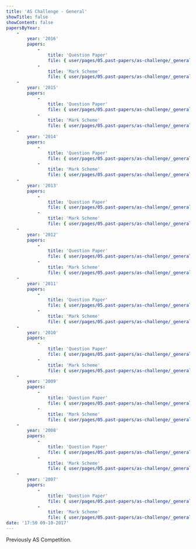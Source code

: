 ```yaml
---
title: 'AS Challenge - General'
showTitle: false
showContent: false
papersByYear:
    -
        year: '2016'
        papers:
            -
                title: 'Question Paper'
                file: { user/pages/05.past-papers/as-challenge/_general/AS_Physics_Paper_March_2016.pdf: { name: AS_Physics_Paper_March_2016.pdf, type: application/pdf, size: 1284969, path: user/pages/05.past-papers/as-challenge/_general/AS_Physics_Paper_March_2016.pdf } }
            -
                title: 'Mark Scheme'
                file: { user/pages/05.past-papers/as-challenge/_general/AS_Physics_Paper_March_2016_solutions.pdf: { name: AS_Physics_Paper_March_2016_solutions.pdf, type: application/pdf, size: 150452, path: user/pages/05.past-papers/as-challenge/_general/AS_Physics_Paper_March_2016_solutions.pdf } }
    -
        year: '2015'
        papers:
            -
                title: 'Question Paper'
                file: { user/pages/05.past-papers/as-challenge/_general/AS_Physics_Paper_March_2015_final.pdf: { name: AS_Physics_Paper_March_2015_final.pdf, type: application/pdf, size: 323634, path: user/pages/05.past-papers/as-challenge/_general/AS_Physics_Paper_March_2015_final.pdf } }
            -
                title: 'Mark Scheme'
                file: { user/pages/05.past-papers/as-challenge/_general/AS_Physics_Paper_March_2015_solutions_final.pdf: { name: AS_Physics_Paper_March_2015_solutions_final.pdf, type: application/pdf, size: 285333, path: user/pages/05.past-papers/as-challenge/_general/AS_Physics_Paper_March_2015_solutions_final.pdf } }
    -
        year: '2014'
        papers:
            -
                title: 'Question Paper'
                file: { user/pages/05.past-papers/as-challenge/_general/BPhO_AS_2014_QP.pdf: { name: BPhO_AS_2014_QP.pdf, type: application/pdf, size: 242465, path: user/pages/05.past-papers/as-challenge/_general/BPhO_AS_2014_QP.pdf } }
            -
                title: 'Mark Scheme'
                file: { user/pages/05.past-papers/as-challenge/_general/BPhO_AS_2014_MS.pdf: { name: BPhO_AS_2014_MS.pdf, type: application/pdf, size: 249691, path: user/pages/05.past-papers/as-challenge/_general/BPhO_AS_2014_MS.pdf } }
    -
        year: '2013'
        papers:
            -
                title: 'Question Paper'
                file: { user/pages/05.past-papers/as-challenge/_general/BPhO_AS_2013_QP.pdf: { name: BPhO_AS_2013_QP.pdf, type: application/pdf, size: 399230, path: user/pages/05.past-papers/as-challenge/_general/BPhO_AS_2013_QP.pdf } }
            -
                title: 'Mark Scheme'
                file: { user/pages/05.past-papers/as-challenge/_general/BPhO_AS_2013_MS.pdf: { name: BPhO_AS_2013_MS.pdf, type: application/pdf, size: 58907, path: user/pages/05.past-papers/as-challenge/_general/BPhO_AS_2013_MS.pdf } }
    -
        year: '2012'
        papers:
            -
                title: 'Question Paper'
                file: { user/pages/05.past-papers/as-challenge/_general/BPhO_AS_2012_QP.pdf: { name: BPhO_AS_2012_QP.pdf, type: application/pdf, size: 168559, path: user/pages/05.past-papers/as-challenge/_general/BPhO_AS_2012_QP.pdf } }
            -
                title: 'Mark Scheme'
                file: { user/pages/05.past-papers/as-challenge/_general/BPhO_AS_2012_MS.pdf: { name: BPhO_AS_2012_MS.pdf, type: application/pdf, size: 190370, path: user/pages/05.past-papers/as-challenge/_general/BPhO_AS_2012_MS.pdf } }
    -
        year: '2011'
        papers:
            -
                title: 'Question Paper'
                file: { user/pages/05.past-papers/as-challenge/_general/BPhO_AS_2011_QP.pdf: { name: BPhO_AS_2011_QP.pdf, type: application/pdf, size: 85622, path: user/pages/05.past-papers/as-challenge/_general/BPhO_AS_2011_QP.pdf } }
            -
                title: 'Mark Scheme'
                file: { user/pages/05.past-papers/as-challenge/_general/BPhO_AS_2011_MS.pdf: { name: BPhO_AS_2011_MS.pdf, type: application/pdf, size: 88435, path: user/pages/05.past-papers/as-challenge/_general/BPhO_AS_2011_MS.pdf } }
    -
        year: '2010'
        papers:
            -
                title: 'Question Paper'
                file: { user/pages/05.past-papers/as-challenge/_general/BPhO_AS_2010_QP.pdf: { name: BPhO_AS_2010_QP.pdf, type: application/pdf, size: 155910, path: user/pages/05.past-papers/as-challenge/_general/BPhO_AS_2010_QP.pdf } }
            -
                title: 'Mark Scheme'
                file: { user/pages/05.past-papers/as-challenge/_general/BPhO_AS_2010_MS.pdf: { name: BPhO_AS_2010_MS.pdf, type: application/pdf, size: 235582, path: user/pages/05.past-papers/as-challenge/_general/BPhO_AS_2010_MS.pdf } }
    -
        year: '2009'
        papers:
            -
                title: 'Question Paper'
                file: { user/pages/05.past-papers/as-challenge/_general/BPhO_AS_2009_QP.pdf: { name: BPhO_AS_2009_QP.pdf, type: application/pdf, size: 70218, path: user/pages/05.past-papers/as-challenge/_general/BPhO_AS_2009_QP.pdf } }
            -
                title: 'Mark Scheme'
                file: { user/pages/05.past-papers/as-challenge/_general/BPHO_AS_2009_MS.pdf: { name: BPHO_AS_2009_MS.pdf, type: application/pdf, size: 230828, path: user/pages/05.past-papers/as-challenge/_general/BPHO_AS_2009_MS.pdf } }
    -
        year: '2008'
        papers:
            -
                title: 'Question Paper'
                file: { user/pages/05.past-papers/as-challenge/_general/BPhO_AS_2008_QP.pdf: { name: BPhO_AS_2008_QP.pdf, type: application/pdf, size: 44483, path: user/pages/05.past-papers/as-challenge/_general/BPhO_AS_2008_QP.pdf } }
            -
                title: 'Mark Scheme'
                file: { user/pages/05.past-papers/as-challenge/_general/BPhO_AS_2008_MS.pdf: { name: BPhO_AS_2008_MS.pdf, type: application/pdf, size: 51275, path: user/pages/05.past-papers/as-challenge/_general/BPhO_AS_2008_MS.pdf } }
    -
        year: '2007'
        papers:
            -
                title: 'Question Paper'
                file: { user/pages/05.past-papers/as-challenge/_general/BPhO_AS_2007_QP.pdf: { name: BPhO_AS_2007_QP.pdf, type: application/pdf, size: 72660, path: user/pages/05.past-papers/as-challenge/_general/BPhO_AS_2007_QP.pdf } }
            -
                title: 'Mark Scheme'
                file: { user/pages/05.past-papers/as-challenge/_general/BPhO_AS_2007_MS.pdf: { name: BPhO_AS_2007_MS.pdf, type: application/pdf, size: 55086, path: user/pages/05.past-papers/as-challenge/_general/BPhO_AS_2007_MS.pdf } }
date: '17:50 09-10-2017'
---
```


Previously AS Competition.

